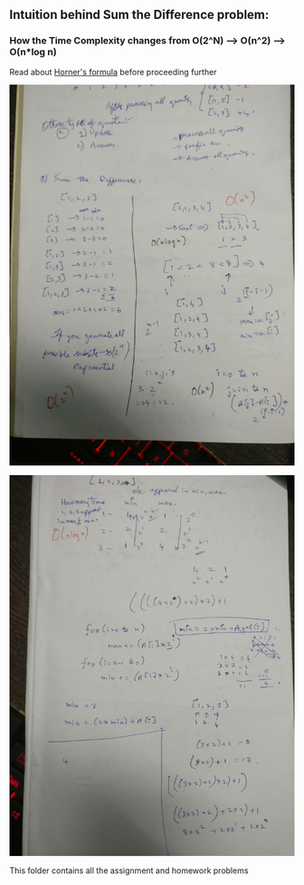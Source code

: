 

## Intuition behind Sum the Difference problem:

### How the Time Complexity changes from O(2^N) --> O(n^2) --> O(n*log n) 

Read about [Horner's formula](https://en.wikipedia.org/wiki/Horner%27s_method) before proceeding further


![Sum the Difference 1](img/Sum%20the%20difference%201.jpg)

![Sum the Difference 1](img/Sum%20the%20difference%202.jpg)





This folder contains all the assignment and homework problems
